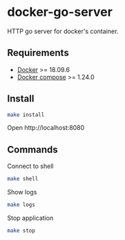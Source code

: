 # docker-go-server
HTTP go server for docker's container.

## Requirements

- [Docker](https://docs.docker.com/install/#supported-platforms) >= 18.09.6
- [Docker compose](https://docs.docker.com/compose/install) >= 1.24.0

## Install

```bash
make install
```

Open http://localhost:8080 

## Commands

Connect to shell
```bash
make shell
```

Show logs
```bash
make logs
```

Stop application
```bash
make stop
```